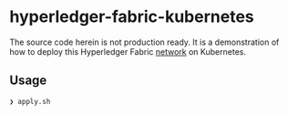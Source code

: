 # hyperledger-fabric-kubernetes

The source code herein is not production ready. It is a demonstration of how to deploy this Hyperledger Fabric [network](https://github.com/TommyStarK/hyperledger-fabric-network/tree/kubernetes) on Kubernetes.

## Usage

```bash
❯ apply.sh
```
